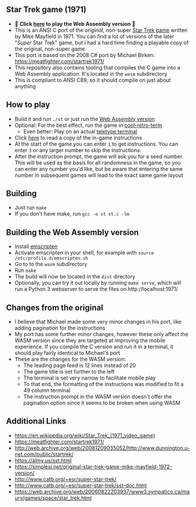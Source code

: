 ## Star Trek game (1971)
- 🚨 **Click [here](https://busfahrer.github.io/st71/) to play the Web Assembly version** 🚨
- This is an ANSI C port of the *original*, non-super [Star Trek game](https://en.wikipedia.org/wiki/Star_Trek_(1971_video_game)) written by Mike Mayfield in 1971. You can find a lot of versions of the later "*Super* Star Trek" game, but I had a hard time finding a playable copy of the original, non-super game.
- This port is based on the 2008 C# port by Michael Birken: https://meatfighter.com/startrek1971/
- This repository also contains tooling that compiles the C game into a Web Assembly application. It's located in the `wasm` subdirectory
- This is compliant to ANSI C89, so it should compile on just about anything

## How to play
- Build it and run `./st` or just run the [Web Assembly version](https://busfahrer.github.io/st71/)
- Optional: For the best effect, run the game in [cool-retro-term](https://github.com/Swordfish90/cool-retro-term)
  - Even better: Play on an actual [teletype terminal](https://en.wikipedia.org/wiki/Teleprinter)
- Click [here](./help.txt) to read a copy of the in-game instructions
- At the start of the game you can enter `1` to get instructions. You can enter `3` or any larger number to skip the instructions.
- After the instruction prompt, the game will ask you for a seed number. This will be used as the basis for all randomness in the game, so you can enter any number you'd like, but be aware that entering the same number in subsequent games will lead to the exact same game layout

## Building
- Just run `make`
- If you don't have make, run `gcc -o st st.c -lm`

## Building the Web Assembly version
- Install [emscripten](https://emscripten.org/)
- Activate emscripten in your shell, for example with `source /etc/profile.d/emscripten.sh`
- Go to to the `wasm` subdirectory
- Run `make`
- The build will now be located in the `dist` directory
- Optionally, you can try it out locally by running `make serve`, which will run a Python 3 webserver to serve the files on http://localhost:1971/

## Changes from the original
- I believe that Michael made some very minor changes in his port, like adding pagination for the instructions
- My port has some further minor changes, however these only affect the WASM version since they are targeted at improving the mobile experience. If you compile the C version and run it in a terminal, it should play fairly identical to Michael's port
- These are the changes for the WASM version:
  - The leading page feed is 12 lines instead of 20
  - The game title is set further to the left
  - The terminal is set very narrow to facilitate mobile play
  - To that end, the formatting of the instructions was modified to fit a 49 column terminal
  - The instruction prompt in the WASM version doesn't offer the pagination option since it seems to be broken when using WASM

## Additional Links
- https://en.wikipedia.org/wiki/Star_Trek_(1971_video_game)
- https://meatfighter.com/startrek1971/
- http://web.archive.org/web/20081209035052/http://www.dunnington.u-net.com/public/startrek/
- https://almy.us/sst.html
- https://simplesi.net/original-star-trek-game-mike-mayfield-1972-version/
- http://www.catb.org/~esr/super-star-trek/
- http://www.catb.org/~esr/super-star-trek/sst-doc.html
- https://web.archive.org/web/20060822203937/www3.sympatico.ca/maury/games/space/star_trek.html


